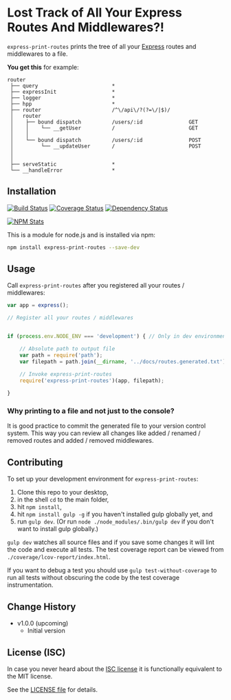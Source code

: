 # Lost Track of All Your Express Routes And Middlewares?!

`express-print-routes` prints the tree of all your [Express](http://expressjs.com) routes and middlewares to a file.

**You get this** for example:

```
router                                                                                                         
 ├── query                        *                                                           
 ├── expressInit                  *                                                           
 ├── logger                       *                                                           
 ├── hpp                          *                                                           
 ├── router                       /^\/api\/?(?=\/|$)/                                         
 │   router                                                                                                    
 │    ├── bound dispatch          /users/:id               GET
 │    │    └── __getUser          /                        GET
 │    │   
 │    └── bound dispatch          /users/:id               POST
 │         └── __updateUser       /                        POST
 │        
 │   
 ├── serveStatic                  *                                                           
 └── __handleError                *                                                           
```

## Installation

[![Build Status](https://img.shields.io/travis/analog-nico/express-print-routes/master.svg?style=flat-square)](https://travis-ci.org/analog-nico/express-print-routes)
[![Coverage Status](https://img.shields.io/coveralls/analog-nico/express-print-routes.svg?style=flat-square)](https://coveralls.io/r/analog-nico/express-print-routes)
[![Dependency Status](https://img.shields.io/david/analog-nico/express-print-routes.svg?style=flat-square)](https://david-dm.org/analog-nico/express-print-routes)

[![NPM Stats](https://nodei.co/npm/express-print-routes.png?downloads=true)](https://npmjs.org/package/express-print-routes)

This is a module for node.js and is installed via npm:

``` bash
npm install express-print-routes --save-dev
```

## Usage

Call `express-print-routes` after you registered all your routes / middlewares:

``` js
var app = express();

// Register all your routes / middlewares


if (process.env.NODE_ENV === 'development') { // Only in dev environment

    // Absolute path to output file
    var path = require('path');
    var filepath = path.join(__dirname, '../docs/routes.generated.txt');

    // Invoke express-print-routes
    require('express-print-routes')(app, filepath);
    
}
```

### Why printing to a file and not just to the console?

It is good practice to commit the generated file to your version control system. This way you can review all changes like added / renamed / removed routes and added / removed middlewares.

## Contributing

To set up your development environment for `express-print-routes`:

1. Clone this repo to your desktop,
2. in the shell `cd` to the main folder,
3. hit `npm install`,
4. hit `npm install gulp -g` if you haven't installed gulp globally yet, and
5. run `gulp dev`. (Or run `node ./node_modules/.bin/gulp dev` if you don't want to install gulp globally.)

`gulp dev` watches all source files and if you save some changes it will lint the code and execute all tests. The test coverage report can be viewed from `./coverage/lcov-report/index.html`.

If you want to debug a test you should use `gulp test-without-coverage` to run all tests without obscuring the code by the test coverage instrumentation.

## Change History

- v1.0.0 (upcoming)
    - Initial version

## License (ISC)

In case you never heard about the [ISC license](http://en.wikipedia.org/wiki/ISC_license) it is functionally equivalent to the MIT license.

See the [LICENSE file](LICENSE) for details.
